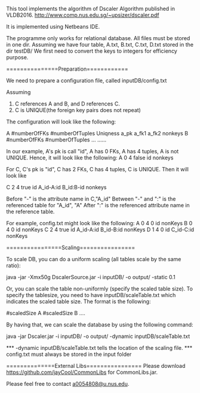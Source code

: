 This tool implements the algorithm of Dscaler Algorithm published in VLDB2016.
http://www.comp.nus.edu.sg/~upsizer/dscaler.pdf
 
It is implemented using Netbeans IDE.

The programme only works for relational database. All files must be stored in one dir.
Assuming we have four table, A.txt, B.txt, C.txt, D.txt stored in the dir testDB/
We first need to convert the keys to integers for efficiency purpose. 

===============Preparation============

We need to prepare a configuration file, called inputDB/config.txt

Assuming 
1. C references A and B, and D references C. 
2. C is UNIQUE(the foreign key pairs does not repeat)

The configuration will look like the following:

A #numberOfFKs #numberOfTuples Uniqness
a_pk a_fk1 a_fk2 nonkeys
B #numberOfFKs #numberOfTuples ...
......

In our example, A's pk is call "id", A has 0 FKs, A has 4 tuples, A is not UNIQUE.
Hence, it will look like the following:
A 0 4 false
id nonkeys

For C, C's pk is "id", C has 2 FKs, C has 4 tuples, C is UNIQUE. Then it will look like

C 2 4 true
id A_id-A:id B_id:B-id nonkeys

Before "-" is the attribute name in C,"A_id"
Between "-" and ":" is the referenced table for "A_id", "A"
After ":" is the referenced attribute name in the reference table. 

For example, config.txt might look like the following:
A	0	4	0
id	nonKeys
B	0	4	0
id	nonKeys
C	2	4	true
id	A_id-A:id	B_id-B:id	nonKeys
D	1	4	0
id	C_id-C:id	nonKeys



================Scaling================

To scale DB, you can do a uniform scaling (all tables scale by the same ratio):

java -jar -Xmx50g DscalerSource.jar -i inputDB/ -o output/ -static 0.1

Or, you can scale the table non-uniformly (specify the scaled table size). 
To specify the tablesize, you need to have inputDB/scaleTable.txt which indicates the scaled table size.
The format is the following:

#scaledSize A
#scaledSize B
....

By having that, we can scale the database by using the following command:

java -jar Dscaler.jar -i inputDB/ -o output/ -dynamic inputDB/scaleTable.txt 


*** -dynamic inputDB/scaleTable.txt  tells the location of the scaling file. 
*** config.txt must always be stored in the input folder

==============External Libs================
Please download https://github.com/jayCool/CommonLibs for CommonLibs.jar.


Please feel free to contact a0054808@u.nus.edu.
